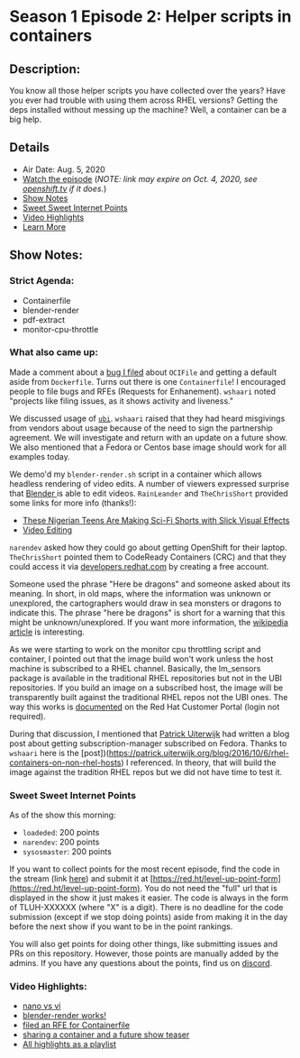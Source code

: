 # Season 1 Episode 2: Helper scripts in containers

## Description:
You know all those helper scripts you have collected over the years? Have you ever had trouble with using them across RHEL versions? Getting the deps installed without messing up the machine? Well, a container can be a big help.

## Details
* Air Date: Aug. 5, 2020
* [Watch the episode](https://www.twitch.tv/videos/701084499) (_NOTE: link may expire on Oct. 4, 2020, see [openshift.tv](https://openshift.tv) if it does._)
* [Show Notes](#show-notes)
* [Sweet Sweet Internet Points](#sweet-sweet-internet-points)
* [Video Highlights](#video-highlights)
* [Learn More](https://red.ht/leveluphour)

## Show Notes:

### Strict Agenda:
* Containerfile
* blender-render
* pdf-extract
* monitor-cpu-throttle

### What also came up:

Made a comment about a [bug I filed](https://github.com/containers/podman/issues/7225) about `OCIFile` and getting a default aside from `Dockerfile`.
Turns out there is one `Containerfile`!
I encouraged people to file bugs and RFEs (Requests for Enhanement).
`wshaari` noted "projects like filing issues, as it shows activity and liveness."

We discussed usage of [`ubi`](https://www.redhat.com/en/blog/introducing-red-hat-universal-base-image).
`wshaari` raised that they had heard misgivings from vendors about usage because of the need to sign the partnership agreement.
We will investigate and return with an update on a future show.
We also mentioned that a Fedora or Centos base image should work for all examples today.

We demo'd my `blender-render.sh` script in a container which allows headless rendering of video edits.
A number of viewers expressed surprise that [Blender ](https://www.blender.org/) is able to edit videos.
`RainLeander` and `TheChrisShort` provided some links for more info (thanks!):
* [These Nigerian Teens Are Making Sci-Fi Shorts with Slick Visual Effects](https://kottke.org/19/08/these-nigerian-teens-are-making-sci-fi-shorts-with-slick-visual-effects)
* [Video Editing](https://www.blender.org/features/video-editing/)

`narendev` asked how they could go about getting OpenShift for their laptop.
`TheChrisShort` pointed them to CodeReady Containers (CRC) and that they could access it via [developers.redhat.com](https://developers.redhat.com) by creating a free account.

Someone used the phrase "Here be dragons" and someone asked about its meaning.
In short, in old maps, where the information was unknown or unexplored, the cartographers would draw in sea monsters or dragons to indicate this.
The phrase "here be dragons" is short for a warning that this might be unknown/unexplored.
If you want more information, the [wikipedia article](https://en.m.wikipedia.org/wiki/Here_be_dragons) is interesting.

As we were starting to work on the monitor cpu throttling script and container, I pointed out that the image build won't work unless the host machine is subscribed to a RHEL channel.
Basically, the lm_sensors package is available in the traditional RHEL repositories but not in the UBI repositories.
If you build an image on a subscribed host, the image will be transparently built against the traditional RHEL repos not the UBI ones.
The way this works is [documented](https://access.redhat.com/documentation/en-us/red_hat_enterprise_linux/8/html/building_running_and_managing_containers/using_red_hat_universal_base_images_standard_minimal_and_runtimes#adding_software_to_a_ubi_container_subscribed_host) on the Red Hat Customer Portal (login not required).

During that discussion, I mentioned that [Patrick Uiterwijk](https://patrick.uiterwijk.org/) had written a blog post about getting subscription-manager subscribed on Fedora.
Thanks to `wshaari` here is the [post])(https://patrick.uiterwijk.org/blog/2016/10/6/rhel-containers-on-non-rhel-hosts) I referenced.
In theory, that will build the image against the tradition RHEL repos but we did not have time to test it.

### Sweet Sweet Internet Points
As of the show this morning:
* `loadeded`: 200 points
* `narendev`: 200 points
* `sysosmaster`: 200 points

If you want to collect points for the most recent episode, find the code in the stream (link [here](#details)) and submit it at [https://red.ht/level-up-point-form](https://red.ht/level-up-point-form).
You do not need the "full" url that is displayed in the show it just makes it easier.
The code is always in the form of TLUH-XXXXXX (where "X" is a digit).
There is no deadline for the code submission (except if we stop doing points) aside from making it in the day before the next show if you want to be in the point rankings.

You will also get points for doing other things, like submitting issues and PRs on this repository.
However, those points are manually added by the admins.
If you have any questions about the points, find us on [discord](https://discord.gg/5VMVGJt).

### Video Highlights:
* [nano vs vi](https://youtu.be/QmArB_0EU6Q)
* [blender-render works!](https://youtu.be/4NU5j9l7lpY)
* [filed an RFE for Containerfile](https://youtu.be/5b_lNBUtbgY)
* [sharing a container and a future show teaser](https://youtu.be/QlHe9tbihc8)
* [All highlights as a playlist](https://www.youtube.com/playlist?list=PLbwVPt31Dtta985m8QAobJyi9H_LJrNm4)
